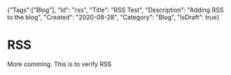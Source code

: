 {"Tags":["Blog"], "Id": "rss", "Title": "RSS Test", "Description": "Adding RSS to the blog", "Created": "2020-08-28", "Category": "Blog", "IsDraft": true}

# RSS

More comming. This is to verify RSS

